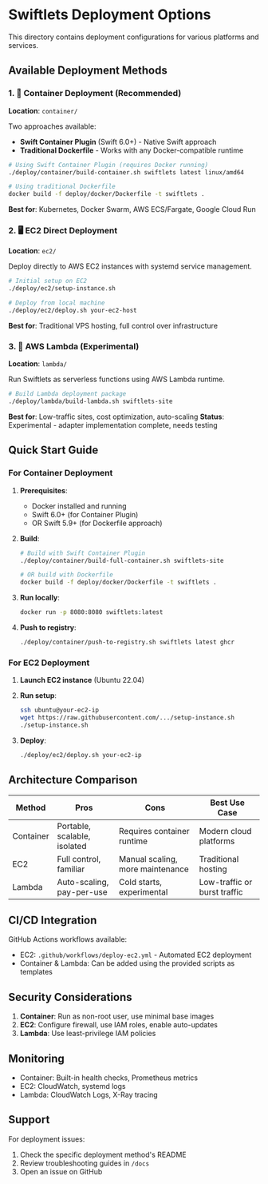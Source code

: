 # Swiftlets Deployment Options

This directory contains deployment configurations for various platforms and services.

## Available Deployment Methods

### 1. 🐳 Container Deployment (Recommended)
**Location**: `container/`

Two approaches available:
- **Swift Container Plugin** (Swift 6.0+) - Native Swift approach
- **Traditional Dockerfile** - Works with any Docker-compatible runtime

```bash
# Using Swift Container Plugin (requires Docker running)
./deploy/container/build-container.sh swiftlets latest linux/amd64

# Using traditional Dockerfile
docker build -f deploy/docker/Dockerfile -t swiftlets .
```

**Best for**: Kubernetes, Docker Swarm, AWS ECS/Fargate, Google Cloud Run

### 2. 🖥️ EC2 Direct Deployment
**Location**: `ec2/`

Deploy directly to AWS EC2 instances with systemd service management.

```bash
# Initial setup on EC2
./deploy/ec2/setup-instance.sh

# Deploy from local machine
./deploy/ec2/deploy.sh your-ec2-host
```

**Best for**: Traditional VPS hosting, full control over infrastructure

### 3. 🚀 AWS Lambda (Experimental)
**Location**: `lambda/`

Run Swiftlets as serverless functions using AWS Lambda runtime.

```bash
# Build Lambda deployment package
./deploy/lambda/build-lambda.sh swiftlets-site
```

**Best for**: Low-traffic sites, cost optimization, auto-scaling
**Status**: Experimental - adapter implementation complete, needs testing

## Quick Start Guide

### For Container Deployment

1. **Prerequisites**:
   - Docker installed and running
   - Swift 6.0+ (for Container Plugin)
   - OR Swift 5.9+ (for Dockerfile approach)

2. **Build**:
   ```bash
   # Build with Swift Container Plugin
   ./deploy/container/build-full-container.sh swiftlets-site

   # OR build with Dockerfile
   docker build -f deploy/docker/Dockerfile -t swiftlets .
   ```

3. **Run locally**:
   ```bash
   docker run -p 8080:8080 swiftlets:latest
   ```

4. **Push to registry**:
   ```bash
   ./deploy/container/push-to-registry.sh swiftlets latest ghcr
   ```

### For EC2 Deployment

1. **Launch EC2 instance** (Ubuntu 22.04)

2. **Run setup**:
   ```bash
   ssh ubuntu@your-ec2-ip
   wget https://raw.githubusercontent.com/.../setup-instance.sh
   ./setup-instance.sh
   ```

3. **Deploy**:
   ```bash
   ./deploy/ec2/deploy.sh your-ec2-ip
   ```

## Architecture Comparison

| Method | Pros | Cons | Best Use Case |
|--------|------|------|---------------|
| Container | Portable, scalable, isolated | Requires container runtime | Modern cloud platforms |
| EC2 | Full control, familiar | Manual scaling, more maintenance | Traditional hosting |
| Lambda | Auto-scaling, pay-per-use | Cold starts, experimental | Low-traffic or burst traffic |

## CI/CD Integration

GitHub Actions workflows available:

- EC2: `.github/workflows/deploy-ec2.yml` - Automated EC2 deployment
- Container & Lambda: Can be added using the provided scripts as templates

## Security Considerations

1. **Container**: Run as non-root user, use minimal base images
2. **EC2**: Configure firewall, use IAM roles, enable auto-updates
3. **Lambda**: Use least-privilege IAM policies

## Monitoring

- Container: Built-in health checks, Prometheus metrics
- EC2: CloudWatch, systemd logs
- Lambda: CloudWatch Logs, X-Ray tracing

## Support

For deployment issues:
1. Check the specific deployment method's README
2. Review troubleshooting guides in `/docs`
3. Open an issue on GitHub